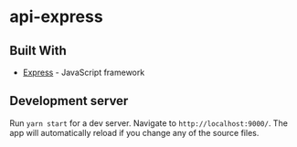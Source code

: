 # api-express

## Built With

* [Express](https://expressjs.com/pt-br/) - JavaScript framework

## Development server

Run `yarn start` for a dev server. Navigate to `http://localhost:9000/`. The app will automatically reload if you change any of the source files.
